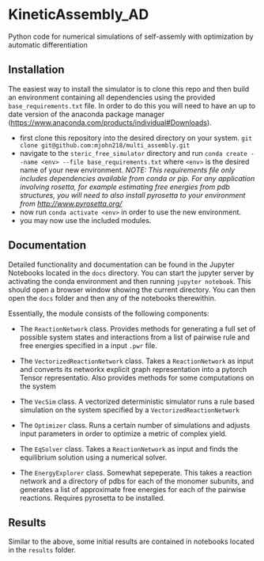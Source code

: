 # KineticAssembly_AD
Python code for numerical simulations of self-assemly with optimization by automatic differentiation

## Installation ##

The easiest way to install the simulator is to clone this repo and then build an environment containing all dependencies using the provided `base_requirements.txt` file. In order to do this you will need to have an up to date version of the anaconda package manager (https://www.anaconda.com/products/individual#Downloads). 

- first clone this repository into the desired directory on your system. `git clone git@github.com:mjohn218/multi_assembly.git`
- navigate to the `steric_free_simulator` directory and run `conda create --name <env> --file base_requirements.txt` where `<env>` is the desired name of your new environment. *NOTE: This requirements file only includes dependencies available from conda or pip. For any application involving rosetta, for example estimating free energies from pdb structures, you will need to also install pyrosetta to your environment from http://www.pyrosetta.org/*
- now run `conda activate <env>` in order to use the new environment. 
- you may now use the included modules.

## Documentation ##
Detailed functionality and documentation can be found in the Jupyter Notebooks located in the `docs` directory. 
You can start the jupyter server by activating the conda environment and then running `jupyter notebook`. This should open a browser window
showing the current directory. You can then open the `docs` folder and then any of the notebooks therewithin.

Essentially, the module consists of the following components:

- The `ReactionNetwork` class. Provides methods for generating a full set of possible system states and interactions from a list of pairwise rule and free energies specified in a input `.pwr` file. 
- The `VectorizedReactionNetwork` class. Takes a `ReactionNetwork` as input and converts its networkx explicit graph representation into a pytorch Tensor representatio. Also provides methods for some computations on the system
- The `VecSim` class. A vectorized deterministic simulator runs a rule based simulation on the system specified by a `VectorizedReactionNetwork`
- The `Optimizer` class. Runs a certain number of simulations and adjusts input parameters in order to optimize a metric of complex yield.
- The `EqSolver` class. Takes a `ReactionNetwork` as input and finds the equilibrium solution using a numerical solver. 

- The `EnergyExplorer` class. Somewhat sepeperate. This takes a reaction network and a directory of pdbs for each of the monomer subunits, and generates a list of approximate free energies for each of the pairwise reactions. Requires pyrosetta to be installed.

## Results ##
Similar to the above, some initial results are contained in notebooks located in the `results` folder. 
